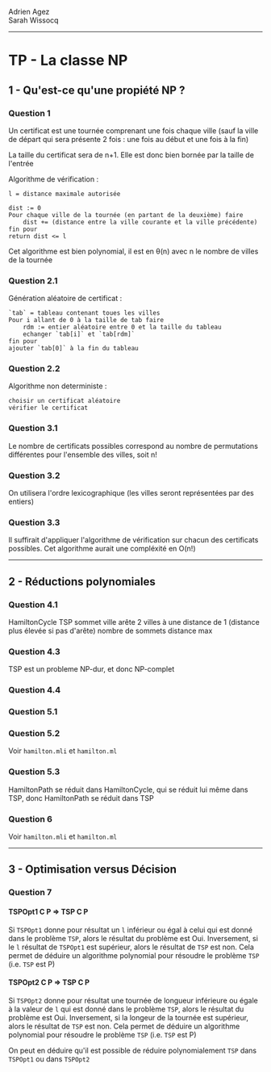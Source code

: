 Adrien Agez <br/>
Sarah Wissocq

----

# TP - La classe NP

## 1 - Qu'est-ce qu'une propiété NP ?

### Question 1
Un certificat est une tournée comprenant une fois chaque ville (sauf la ville de départ qui sera présente 2 fois : une fois au début et une fois à la fin)

La taille du certificat sera de n+1. Elle est donc bien bornée par la taille de l'entrée

Algorithme de vérification :
    
    l = distance maximale autorisée
    
    dist := 0
    Pour chaque ville de la tournée (en partant de la deuxième) faire
        dist += (distance entre la ville courante et la ville précédente)
    fin pour
    return dist <= l

Cet algorithme est bien polynomial, il est en θ(n) avec n le nombre de villes de la tournée

### Question 2.1
Génération aléatoire de certificat :
    
    `tab` = tableau contenant toues les villes
    Pour i allant de 0 à la taille de tab faire
        rdm := entier aléatoire entre 0 et la taille du tableau
        echanger `tab[i]` et `tab[rdm]`
    fin pour
    ajouter `tab[0]` à la fin du tableau


### Question 2.2
Algorithme non deterministe : 
    
    choisir un certificat aléatoire
    vérifier le certificat

### Question 3.1
Le nombre de certificats possibles correspond au nombre de permutations différentes pour l'ensemble des villes, soit n!

### Question 3.2
On utilisera l'ordre lexicographique (les villes seront représentées par des entiers)


### Question 3.3
Il suffirait d'appliquer l'algorithme de vérification sur chacun des certificats possibles. 
Cet algorithme aurait une compléxité en O(n!)

----

## 2 - Réductions polynomiales


### Question 4.1
HamiltonCycle                   TSP
sommet                          ville
arête                           2 villes à une distance de 1 (distance plus élevée si pas d'arête)
nombre de sommets               distance max


### Question 4.3
TSP est un probleme NP-dur, et donc NP-complet

### Question 4.4


### Question 5.1


### Question 5.2
Voir `hamilton.mli` et `hamilton.ml`

### Question 5.3
HamiltonPath se réduit dans HamiltonCycle, qui se réduit lui même dans TSP, donc HamiltonPath se réduit dans TSP

### Question 6
Voir `hamilton.mli` et `hamilton.ml`

---

## 3 - Optimisation versus Décision

### Question 7

#### TSPOpt1 C P => TSP C P
Si `TSPOpt1` donne pour résultat un `l` inférieur ou égal à celui qui est donné dans le problème `TSP`, alors le résultat du problème est Oui. Inversement, si le `l` résultat de `TSPOpt1` est supérieur, alors le résultat de `TSP` est non. Cela permet de déduire un algorithme polynomial pour résoudre le problème `TSP` (i.e. `TSP` est P)

#### TSPOpt2 C P => TSP C P
Si `TSPOpt2` donne pour résultat une tournée de longueur inférieure ou égale à la valeur de `l` qui est donné dans le problème `TSP`, alors le résultat du problème est Oui. Inversement, si la longeur de la tournée est supérieur, alors le résultat de `TSP` est non. Cela permet de déduire un algorithme polynomial pour résoudre le problème `TSP` (i.e. `TSP` est P)

On peut en déduire qu'il est possible de réduire polynomialement `TSP` dans `TSPOpt1` ou dans `TSPOpt2`
